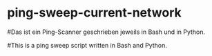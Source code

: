 # ping-sweep-current-network
#Das ist ein Ping-Scanner geschrieben jeweils in Bash und in Python.

#This is a ping sweep script written in Bash and Python.
